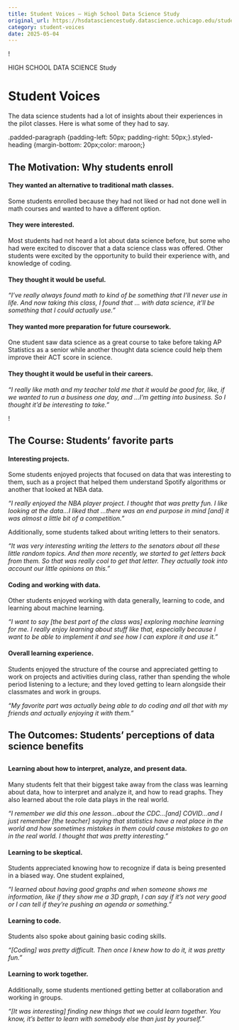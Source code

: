 ```yaml
---
title: Student Voices – High School Data Science Study
original_url: https://hsdatasciencestudy.datascience.uchicago.edu/student-voices
category: student-voices
date: 2025-05-04
---
```


!

HIGH SCHOOL DATA SCIENCE Study

# Student Voices

The data science students had a lot of insights about their experiences in the pilot classes. Here is what some of they had to say.

.padded-paragraph {padding-left: 50px; padding-right: 50px;}.styled-heading {margin-bottom: 20px;color: maroon;}

## The Motivation: Why students enroll

#### **They wanted an alternative to traditional math classes.**

Some students enrolled because they had not liked or had not done well in math courses and wanted to have a different option.

#### **They were interested.**

Most students had not heard a lot about data science before, but some who had were excited to discover that a data science class was offered. Other students were excited by the opportunity to build their experience with, and knowledge of coding.

#### **They thought it would be useful.**

*“I’ve really always found math to kind of be something that I’ll never use in life. And now taking this class, I found that … with data science, it’ll be something that I could actually use.”*

#### **They wanted more preparation for future coursework.**

One student saw data science as a great course to take before taking AP Statistics as a senior while another thought data science could help them improve their ACT score in science.

#### **They thought it would be useful in their careers.**

*“I really like math and my teacher told me that it would be good for, like, if we wanted to run a business one day, and …I’m getting into business. So I thought it’d be interesting to take.”*

!

## The Course: Students’ favorite parts

#### **Interesting projects.**

Some students enjoyed projects that focused on data that was interesting to them, such as a project that helped them understand Spotify algorithms or another that looked at NBA data.

*“I really enjoyed the NBA player project. I thought that was pretty fun. I like looking at the data…I liked that …there was an end purpose in mind [and] it was almost a little bit of a competition.”*

Additionally, some students talked about writing letters to their senators.

*“It was very interesting writing the letters to the senators about all these little random topics. And* *then more recently, we started to get letters back from them. So that was really cool to get that* *letter. They actually took into account our little opinions on this.”*

#### **Coding and working with data.**

Other students enjoyed working with data generally, learning to code, and learning about machine learning.

*“I want to say [the best part of the class was] exploring machine learning for me. I really enjoy* *learning about stuff like that, especially because I want to be able to implement it and see how I* *can explore it and use it.”*

#### **Overall learning experience**.

Students enjoyed the structure of the course and appreciated getting to work on projects and activities during class, rather than spending the whole period listening to a lecture; and they loved getting to learn alongside their classmates and work in groups.

*“My favorite part was actually being able to do coding and all that with my friends and actually* *enjoying it with them.”*

## The Outcomes: Students’ perceptions of data science benefits

## 

#### **Learning about how to interpret, analyze, and present data.**

Many students felt that their biggest take away from the class was learning about data, how to interpret and analyze it, and how to read graphs. They also learned about the role data plays in the real world.

*“I remember we did this one lesson…about the CDC…[and] COVID…and I just* *remember [the teacher] saying that statistics have a real place in the world and how sometimes* *mistakes in them could cause mistakes to go on in the real world. I thought that was pretty* *interesting.”*

#### **Learning to be skeptical.**

Students appreciated knowing how to recognize if data is being presented in a biased way. One student explained,

*“I learned about having good graphs and when someone shows me information, like if they show me a 3D graph, I can say if it’s not very good or I can tell if they’re pushing an agenda or something.”*

#### **Learning to code.**

Students also spoke about gaining basic coding skills.

*“[Coding] was pretty difficult. Then once I knew how to do it, it was pretty fun.”*

#### **Learning to work together.**

Additionally, some students mentioned getting better at collaboration and working in groups.

*“[It was interesting] finding new things that we could learn together. You know, it’s better to* *learn with somebody else than just by yourself.”*